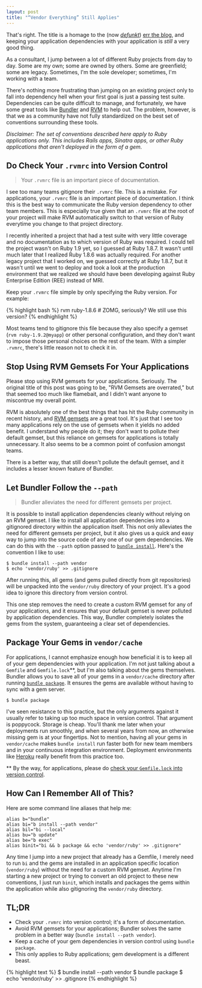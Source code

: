 ```yaml
---
layout: post
title: "“Vendor Everything” Still Applies"
---
```


That's right. The title is a homage to the (now
[_defunkt_](http://twitter.com/defunkt))
[err the blog](http://errtheblog.com/posts/50-vendor-everything), and keeping
your application dependencies with your application is _still_ a very good
thing.

As a consultant, I jump between a lot of different Ruby projects from day to
day.  Some are my own; some are owned by others. Some are greenfield; some are
legacy. Sometimes, I'm the sole developer; sometimes, I'm working with a team.

There's nothing more frustrating than jumping on an existing project only to
fall into dependency hell when your first goal is just a passing test suite.
Dependencies can be quite difficult to manage, and fortunately, we have some
great tools like [Bundler](http://gembundler.com/) and
[RVM](http://rvm.beginrescueend.com/) to help out. The problem, however, is that
we as a community have not fully standardized on the best set of conventions
surrounding these tools.

_Disclaimer: The set of conventions described here apply to Ruby applications
only.  This includes Rails apps, Sinatra apps, or other Ruby applications that
aren't deployed in the form of a gem._

## Do Check Your `.rvmrc` into Version Control

> Your `.rvmrc` file is an important piece of documentation.

I see too many teams gitignore their `.rvmrc` file. This is a mistake. For
applications, your `.rvmrc` file is an important piece of documentation.  I
think this is the best way to communicate the Ruby version dependency to other
team members. This is especially true given that an `.rvmrc` file at the root of
your project will make RVM automatically switch to that version of Ruby
everytime you change to that project directory.

I recently inherited a project that had a test suite with very little coverage
and no documentation as to which version of Ruby was required. I could tell the
project wasn't on Ruby 1.9 yet, so I guessed at Ruby 1.8.7. It wasn't until much
later that I realized Ruby 1.8.6 was actually required.  For another legacy
project that I worked on, we guessed correctly at Ruby 1.8.7, but it wasn't
until we went to deploy and took a look at the production environment that we
realized we should have been developing against Ruby Enterprise Edition (REE)
instead of MRI.

Keep your `.rvmrc` file simple by only specifying the Ruby version.  For
example:

{% highlight bash %}
rvm ruby-1.8.6  # ZOMG, seriously? We still use this version?
{% endhighlight %}

Most teams tend to gitignore this file because they also specify a gemset (`rvm
ruby-1.9.2@myapp`) or other personal configuration, and they don't want to
impose those personal choices on the rest of the team. With a simpler `.rvmrc`,
there's little reason not to check it in.

## Stop Using RVM Gemsets For Your Applications

Please stop using RVM gemsets for your applications. Seriously. The original title
of this post was going to be, "RVM Gemsets are overrated," but that seemed too
much like flamebait, and I didn't want anyone to miscontrue my overall point.

RVM is absolutely one of the best things that has hit the Ruby community in
recent history, and [RVM gemsets](http://rvm.beginrescueend.com/gemsets/basics/)
are a great tool. It's just that I see too many applications rely on the use of
gemsets when it yields no added benefit.  I understand why people do it; they
don't want to pollute their default gemset, but this reliance on gemsets for
applications is totally unnecessary.  It also seems to be a common point of
confusion amongst teams.

There is a better way, that still doesn't pollute the default gemset, and it
includes a lesser known feature of Bundler.

## Let Bundler Follow the `--path`

> Bundler alleviates the need for different gemsets per project.

It is possible to install application dependencies cleanly without relying on an
RVM gemset. I like to install all application dependencies into a gitignored
directory within the application itself.  This not only alleviates the need for
different gemsets per project, but it also gives us a quick and easy way to jump
into the source code of any one of our gem dependencies.  We can do this with
the `--path` option passed to
[`bundle install`](http://gembundler.com/bundle_install.html).  Here's the
convention I like to use:

    $ bundle install --path vendor
    $ echo 'vendor/ruby' >> .gitignore

After running this, all gems (and gems pulled directly from git repositories)
will be unpacked into the `vendor/ruby` directory of your project.  It's a good
idea to ignore this directory from version control.

This one step removes the need to create a custom RVM gemset for any of your
applications, and it ensures that your default gemset is never polluted by
application dependencies. This way, Bundler completely isolates the gems from
the system, guaranteeing a clear set of dependencies.

## Package Your Gems in `vendor/cache`

For applications, I cannot emphasize enough how beneficial it is to keep all of
your gem dependencies with your application.  I'm not just talking about a
`Gemfile` and `Gemfile.lock`\*\*, but I'm also talking about the gems
themselves. Bundler allows you to save all of your gems in a `vendor/cache`
directory after running
[`bundle package`](http://gembundler.com/bundle_package.html).  It ensures the
gems are available without having to sync with a gem server.

    $ bundle package

I've seen resistance to this practice, but the only arguments against it usually
refer to taking up too much space in version control. That argument is
poppycock. Storage is cheap. You'll thank me later when your deployments run
smoothly, and when several years from now, an otherwise missing gem is at your
fingertips. Not to mention, having all your gems in `vendor/cache` makes `bundle
install` run faster both for new team members and in your continuous integration
environment. Deployment environments like [Heroku](http://heroku.com/) really
benefit from this practice too.

\*\* By the way, for applications, please do
[check your `Gemfile.lock` into version control](http://yehudakatz.com/2010/12/16/clarifying-the-roles-of-the-gemspec-and-gemfile/).

## How Can I Remember All of This?

Here are some command line aliases that help me:

    alias b="bundle"
    alias bi="b install --path vendor"
    alias bil="bi --local"
    alias bu="b update"
    alias be="b exec"
    alias binit="bi && b package && echo 'vendor/ruby' >> .gitignore"

Any time I jump into a new project that already has a Gemfile, I merely need to
run `bi` and the gems are installed in an application specific location
(`vendor/ruby`) without the need for a custom RVM gemset.  Anytime I'm starting
a new project or trying to convert an old project to these new conventions, I
just run `binit`, which installs and packages the gems within the application
while also gitignoring the `vendor/ruby` directory.

## TL;DR

* Check your `.rvmrc` into version control; it's a form of documentation.
* Avoid RVM gemsets for your applications; Bundler solves the same problem in a better way (`bundle install --path vendor`).
* Keep a cache of your gem dependencies in version control using `bundle package`.
* This only applies to Ruby applications; gem development is a different beast.

{% highlight text %}
$ bundle install --path vendor
$ bundle package
$ echo 'vendor/ruby' >> .gitignore
{% endhighlight %}


